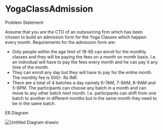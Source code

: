 # YogaClassAdmission
Problem Statement

Assume that you are the CTO of an outsourcing firm which has been chosen to build an
admission form for the Yoga Classes which happen every month.
Requirements for the admission form are:

- Only people within the age limit of 18-65 can enroll for the monthly classes and they will
be paying the fees on a month on month basis. I.e. an individual will have to pay the fees
every month and he can pay it any time of the month.
- They can enroll any day but they will have to pay for the entire month. The monthly fee is
500/- Rs INR.
- There are a total of 4 batches a day namely 6-7AM, 7-8AM, 8-9AM and 5-6PM. The
participants can choose any batch in a month and can move to any other batch next
month. I.e. participants can shift from one batch to another in different months but in the
same month they need to be in the same batch.


ER Diagram

![Untitled Diagram drawio](https://github.com/vishaldhaygude01/YogaClassAdmission/assets/97303501/89d8e8d7-863a-4e1e-8b9c-6d5ec111dac9)
